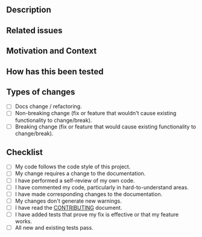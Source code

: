 <!--- Provide a general summary of your changes in the Title above. -->

## Description
<!--- Describe your changes in detail. -->

## Related issues
<!--- This project only accepts pull requests related to open issues. -->
<!--- If suggesting a new feature or change, please discuss it in an issue first. --> 
<!--- If fixing a bug, there should be an issue describing it with steps to reproduce. -->
<!--- Please link to the issue here. -->

## Motivation and Context
<!--- Why is this change is required? What problem does it solve? What brings in addition? -->

## How has this been tested
<!--- Please describe in detail how you tested your changes. -->
<!--- Include details of the tests you ran. -->

## Types of changes
<!--- What types of changes does your code introduce? Put an `x` in all the boxes that apply: -->
- [ ] Docs change / refactoring.
- [ ] Non-breaking change (fix or feature that wouldn't cause existing functionality to change/break).
- [ ] Breaking change (fix or feature that would cause existing functionality to change/break).

## Checklist
<!--- Go over all the following points, and put an `x` in all the boxes that apply. -->
- [ ] My code follows the code style of this project.
- [ ] My change requires a change to the documentation.
- [ ] I have performed a self-review of my own code.
- [ ] I have commented my code, particularly in hard-to-understand areas.
- [ ] I have made corresponding changes to the documentation.
- [ ] My changes don't generate new warnings.
- [ ] I have read the [CONTRIBUTING](https://github.com/ArmynC/ArminC-Atestat-Linux/.github/CONTRIBUTING.md) document.
- [ ] I have added tests that prove my fix is effective or that my feature works.
- [ ] All new and existing tests pass.
